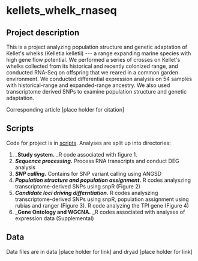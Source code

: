 # kellets_whelk_rnaseq

## Project description
This is a project analyzing population structure and genetic adaptation of Kellet's whelks (Kelletia kelletii)  --- a range expanding marine species with high gene flow potential. We performed a series of crosses on Kellet's whelks collected from its historical and recently colonized range, and conducted RNA-Seq on offspring that we reared in a common garden environment. We conducted differential expression analysis on 54 samples with historical-range and expanded-range ancestry. We also used transcriptome derived SNPs to examine population structure and genetic adaptation. 

Corresponding article [place holder for citation]

## Scripts
Code for project is in [scripts](https://github.com/ChristieLab/kellets_whelk_rnaseq/tree/main/scripts). Analyses are split up into directories: 
1. _**Study system.** _R code associated with figure 1.
2. _**Sequence processing.**_ Process RNA transcripts and conduct DEG analysis
3. _**SNP calling.**_ Contains for SNP variant calling using ANGSD 
4. _**Population structure and population assignment.**_ R codes analyszing transcriptome-derived SNPs using snpR (Figure 2)
5. _**Candidate loci driving differntiation.**_  R codes analyszing transcriptome-derived SNPs using snpR, population assignment using rubias and ranger (Figure 3). R code analyzing the TPI gene (Figure 4)
6. _**Gene Ontology and WGCNA.** _R codes associated with analyses of expression data (Supplemental)  
  

## Data
Data files are in data [place holder for link] and dryad [place holder for link] 
